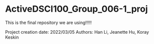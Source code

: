 # ActiveDSCI100_Group_006-1_proj
This is the final repository we are using!!!!!

Project creation date: 2022/03/05
Authors: Han Li, Jeanette Hu, Koray Keskin
